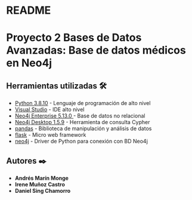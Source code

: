 # README

# Proyecto 2 Bases de Datos Avanzadas: Base de datos médicos en Neo4j
 
## Herramientas utilizadas 🛠️

* [Python 3.8.10](https://www.python.org/) - Lenguaje de programación de alto nivel
* [Visual Studio](https://visualstudio.microsoft.com/) - IDE alto nivel
* [Neo4j Enterprise 5.13.0 ](https://neo4j.com/) - Base de datos no relacional
* [Neo4j Desktop 1.5.9](https://neo4j.com/download/) - Herramienta de consulta Cypher
* [pandas](https://pandas.pydata.org/) - Biblioteca de manipulación y análisis de datos
* [flask](https://flask.palletsprojects.com/en/3.0.x/) - Micro web framework
* [neo4j](https://neo4j.com/developer/python/) - Driver de Python para conexión con BD Neo4j

## Autores ✒️

* **Andrés Marín Monge** 
* **Irene Muñoz Castro**
* **Daniel Sing Chamorro** 
